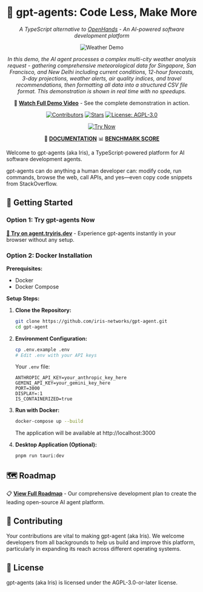 <div align="center">

# 🙌 gpt-agents: Code Less, Make More

*A TypeScript alternative to [OpenHands](https://github.com/All-Hands-AI/OpenHands) - An AI-powered software development platform*

![Weather Demo](demo.gif)

*In this demo, the AI agent processes a complex multi-city weather analysis request - gathering comprehensive meteorological data for Singapore, San Francisco, and New Delhi including current conditions, 12-hour forecasts, 3-day projections, weather alerts, air quality indices, and travel recommendations, then formatting all data into a structured CSV file format. This demonstration is shown in real time with no speedups.*

🎥 **[Watch Full Demo Video](https://youtu.be/KsJ1Nz74MWA)** - See the complete demonstration in action.

[![Contributors](https://img.shields.io/github/contributors/iris-networks/gpt-agent?style=for-the-badge&color=blue)](https://github.com/iris-networks/gpt-agent/graphs/contributors)
[![Stars](https://img.shields.io/github/stars/iris-networks/gpt-agent?style=for-the-badge&color=blue)](https://github.com/iris-networks/gpt-agent/stargazers)
[![License: AGPL-3.0](https://img.shields.io/badge/License-AGPL%203.0-blue.svg?style=for-the-badge)](https://opensource.org/licenses/AGPL-3.0)

[![Try Now](https://img.shields.io/badge/TRY_NOW-agent.tryiris.dev-brightgreen?style=for-the-badge&logo=rocket)](https://agent.tryiris.dev)

📖 **[DOCUMENTATION](purpose.md)** 📊 **[BENCHMARK SCORE](ROADMAP.md)** 

</div>

Welcome to gpt-agents (aka Iris), a TypeScript-powered platform for AI software development agents. 

gpt-agents can do anything a human developer can: modify code, run commands, browse the web, call APIs, and yes—even copy code snippets from StackOverflow.

## 🚀 Getting Started

### Option 1: Try gpt-agents Now
**[🚀 Try on agent.tryiris.dev](https://agent.tryiris.dev)** - Experience gpt-agents instantly in your browser without any setup.

### Option 2: Docker Installation

**Prerequisites:**
*   Docker
*   Docker Compose

**Setup Steps:**

1.  **Clone the Repository:**
    ```bash
    git clone https://github.com/iris-networks/gpt-agent.git
    cd gpt-agent
    ```

2.  **Environment Configuration:**
    ```bash
    cp .env.example .env
    # Edit .env with your API keys
    ```
    Your `.env` file:
    ```env
    ANTHROPIC_API_KEY=your_anthropic_key_here
    GEMINI_API_KEY=your_gemini_key_here
    PORT=3000
    DISPLAY=:1
    IS_CONTAINERIZED=true
    ```

3.  **Run with Docker:**
    ```bash
    docker-compose up --build
    ```
    
    The application will be available at http://localhost:3000

4.  **Desktop Application (Optional):**
    ```bash
    pnpm run tauri:dev
    ```


## 🗺️ Roadmap

📋 **[View Full Roadmap](ROADMAP.md)** - Our comprehensive development plan to create the leading open-source AI agent platform.

## 🤝 Contributing

Your contributions are vital to making gpt-agent (aka Iris). We welcome developers from all backgrounds to help us build and improve this platform, particularly in expanding its reach across different operating systems.

## 📄 License
gpt-agents (aka Iris) is licensed under the AGPL-3.0-or-later license.